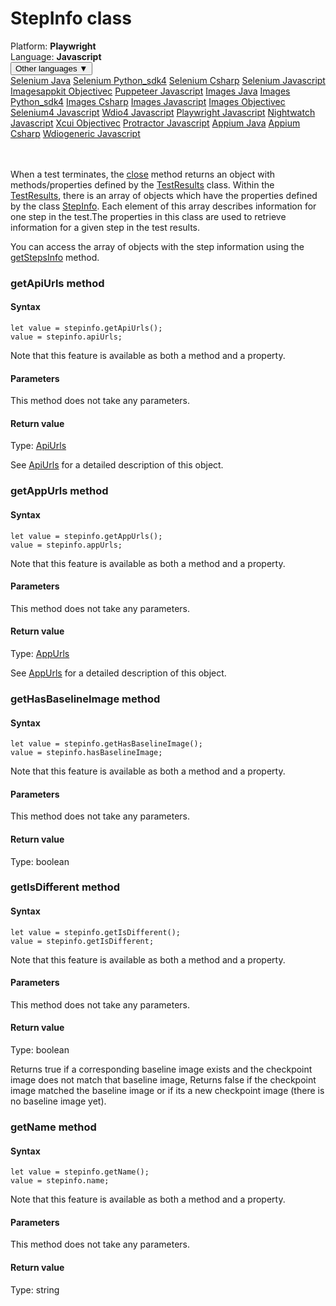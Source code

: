 # StepInfo class
<div class='platform-bar-container-div'><div class='platform-bar-div'>Platform:  <b> Playwright</b>
</div><div class='platform-bar-div'>Language: <b>Javascript</b></div><div class='dropdown-button-container-div'><button class='sdk-language-dropdown-button'>Other languages ▼</button><div class='dropdown-content'>
<a href='../../selenium/java/stepinfo'>Selenium Java</a>
<a href='../../selenium/python_sdk4/stepinfo'>Selenium Python_sdk4</a>
<a href='../../selenium/csharp/stepinfo'>Selenium Csharp</a>
<a href='../../selenium/javascript/stepinfo'>Selenium Javascript</a>
<a href='../../imagesappkit/objectivec/stepinfo'>Imagesappkit Objectivec</a>
<a href='../../puppeteer/javascript/stepinfo'>Puppeteer Javascript</a>
<a href='../../images/java/stepinfo'>Images Java</a>
<a href='../../images/python_sdk4/stepinfo'>Images Python_sdk4</a>
<a href='../../images/csharp/stepinfo'>Images Csharp</a>
<a href='../../images/javascript/stepinfo'>Images Javascript</a>
<a href='../../images/objectivec/stepinfo'>Images Objectivec</a>
<a href='../../selenium4/javascript/stepinfo'>Selenium4 Javascript</a>
<a href='../../wdio4/javascript/stepinfo'>Wdio4 Javascript</a>
<a href='../../playwright/javascript/stepinfo'>Playwright Javascript</a>
<a href='../../nightwatch/javascript/stepinfo'>Nightwatch Javascript</a>
<a href='../../xcui/objectivec/stepinfo'>Xcui Objectivec</a>
<a href='../../protractor/javascript/stepinfo'>Protractor Javascript</a>
<a href='../../appium/java/stepinfo'>Appium Java</a>
<a href='../../appium/csharp/stepinfo'>Appium Csharp</a>
<a href='../../wdiogeneric/javascript/stepinfo'>Wdiogeneric Javascript</a>
</div></div><br /><br /></div>




When a test terminates, the [close](#close-method) method returns an object with methods/properties defined by the [TestResults](./testresults) class. Within the [TestResults](./testresults), there is an array of objects which have the properties defined by the class [StepInfo](#). Each element of this array describes information for one step in the test.The properties in this class are used to retrieve information for a given step in the test results.

You can access the array of objects with the step information using the [getStepsInfo](./testresults#getstepsinfo-method) method.


### getApiUrls method
#### Syntax


    let value = stepinfo.getApiUrls();
    value = stepinfo.apiUrls;
    

Note that this feature is available as both a method and a property.

#### Parameters

This method does not take any parameters.

#### Return value

Type:  [ApiUrls](./apiurls)

See [ApiUrls](./apiurls) for a detailed description of this object.

### getAppUrls method
#### Syntax


    let value = stepinfo.getAppUrls();
    value = stepinfo.appUrls;
    

Note that this feature is available as both a method and a property.

#### Parameters

This method does not take any parameters.

#### Return value

Type:  [AppUrls](./appurls)

See [AppUrls](./appurls) for a detailed description of this object.

### getHasBaselineImage method
#### Syntax


    let value = stepinfo.getHasBaselineImage();
    value = stepinfo.hasBaselineImage;
    

Note that this feature is available as both a method and a property.

#### Parameters

This method does not take any parameters.

#### Return value

Type:  boolean

### getIsDifferent method
#### Syntax


    let value = stepinfo.getIsDifferent();
    value = stepinfo.getIsDifferent;
    

Note that this feature is available as both a method and a property.

#### Parameters

This method does not take any parameters.

#### Return value

Type:  boolean

Returns true if a corresponding baseline image exists and the checkpoint image does not match that baseline image, Returns false if the checkpoint image matched the baseline image or if its a new checkpoint image (there is no baseline image yet).

### getName method
#### Syntax


    let value = stepinfo.getName();
    value = stepinfo.name;
    

Note that this feature is available as both a method and a property.

#### Parameters

This method does not take any parameters.

#### Return value

Type:  string

